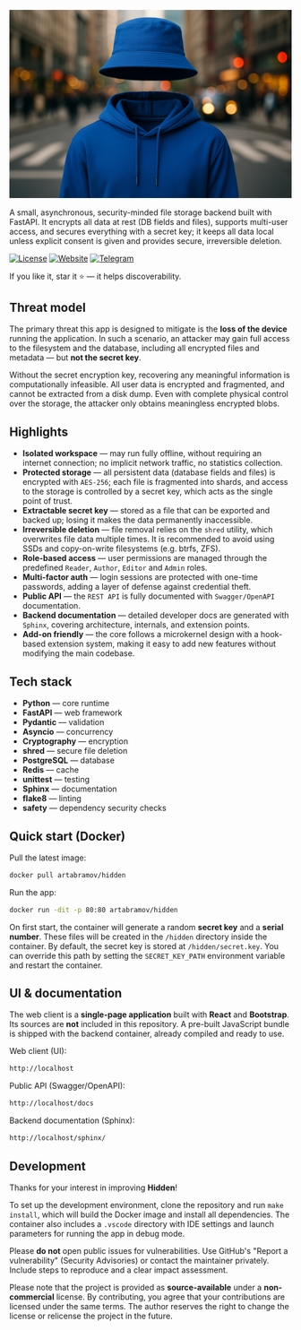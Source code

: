 ![Designed to be hidden](hidden.png)

A small, asynchronous, security-minded file storage backend built with FastAPI. It encrypts all data at rest (DB fields and files), supports multi-user access, and secures everything with a secret key; it keeps all data local unless explicit consent is given and provides secure, irreversible deletion.

[![License](https://img.shields.io/badge/License-Non--Commercial-c0392b)](https://github.com/artabramov/hidden/blob/master/LICENSE)
[![Website](https://img.shields.io/badge/Website-joinhidden.com-2ea44f)](https://joinhidden.com)
[![Telegram](https://img.shields.io/badge/Telegram-@hiddenupdates-2CA5E0?logoColor=white)](https://t.me/hiddenupdates)

If you like it, star it ⭐ — it helps discoverability.  

## Threat model

The primary threat this app is designed to mitigate is the **loss of the device** running the application. In such a scenario, an attacker may gain full access to the filesystem and the database, including all encrypted files and metadata — but **not the secret key**.

Without the secret encryption key, recovering any meaningful information is computationally infeasible. All user data is encrypted and fragmented, and cannot be extracted from a disk dump. Even with complete physical control over the storage, the attacker only obtains meaningless encrypted blobs.

## Highlights

- **Isolated workspace** — may run fully offline, without requiring an internet connection; no implicit network traffic, no statistics collection.
- **Protected storage** — all persistent data (database fields and files) is encrypted with `AES-256`; each file is fragmented into shards, and access to the storage is controlled by a secret key, which acts as the single point of trust.
- **Extractable secret key** — stored as a file that can be exported and backed up; losing it makes the data permanently inaccessible.
- **Irreversible deletion** — file removal relies on the `shred` utility, which overwrites file data multiple times. It is recommended to avoid using SSDs and copy-on-write filesystems (e.g. btrfs, ZFS).
- **Role-based access** — user permissions are managed through the predefined `Reader`, `Author`, `Editor` and `Admin` roles.
- **Multi-factor auth** — login sessions are protected with one-time passwords, adding a layer of defense against credential theft.
- **Public API** — the `REST API` is fully documented with `Swagger/OpenAPI` documentation.
- **Backend documentation** — detailed developer docs are generated with `Sphinx`, covering architecture, internals, and extension points. 
- **Add-on friendly** — the core follows a microkernel design with a hook-based extension system, making it easy to add new features without modifying the main codebase.  

## Tech stack

- **Python** — core runtime  
- **FastAPI** — web framework  
- **Pydantic** — validation  
- **Asyncio** — concurrency  
- **Cryptography** — encryption  
- **shred** — secure file deletion  
- **PostgreSQL** — database  
- **Redis** — cache  
- **unittest** — testing  
- **Sphinx** — documentation  
- **flake8** — linting  
- **safety** — dependency security checks 


## Quick start (Docker)

Pull the latest image:
```bash
docker pull artabramov/hidden
```

Run the app:
```bash
docker run -dit -p 80:80 artabramov/hidden
```

On first start, the container will generate a random **secret key** and a **serial number**. These files will be created in the `/hidden` directory inside the container. By default, the secret key is stored at `/hidden/secret.key`. You can override this path by setting the `SECRET_KEY_PATH` environment variable and restart the container.

## UI & documentation
The web client is a **single-page application** built with **React** and **Bootstrap**. Its sources are **not** included in this repository. A pre-built JavaScript bundle is shipped with the backend container, already compiled and ready to use.


Web client (UI):
```bash
http://localhost
```

Public API (Swagger/OpenAPI):
```bash
http://localhost/docs
```

Backend documentation (Sphinx):
```bash
http://localhost/sphinx/
```

## Development

Thanks for your interest in improving **Hidden**!

To set up the development environment, clone the repository and run `make install`, which will build the Docker image and install all dependencies. The container also includes a `.vscode` directory with IDE settings and launch parameters for running the app in debug mode.

Please **do not** open public issues for vulnerabilities. Use GitHub's "Report a vulnerability" (Security Advisories) or contact the maintainer privately. Include steps to reproduce and a clear impact assessment.

Please note that the project is provided as **source-available** under a **non-commercial** license. By contributing, you agree that your contributions are licensed under the same terms. The author reserves the right to change the license or relicense the project in the future.
